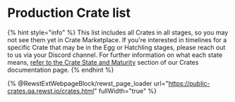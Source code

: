 # Production Crate list

{% hint style="info" %}
This list includes all Crates in all stages, so you may not see them yet in Crate Marketplace. If you're interested in timelines for a specific Crate that may be in the Egg or Hatchling stages, please reach out to us via your Discord channel. For further information on what each state means, [refer to the Crate State and Maturity](./#crate-state-and-maturity) section of our Crates documentation page.&#x20;
{% endhint %}



{% @RewstExtWebpageBlock/rewst_page_loader url="https://public-crates.qa.rewst.io/crates.html" fullWidth="true" %}

